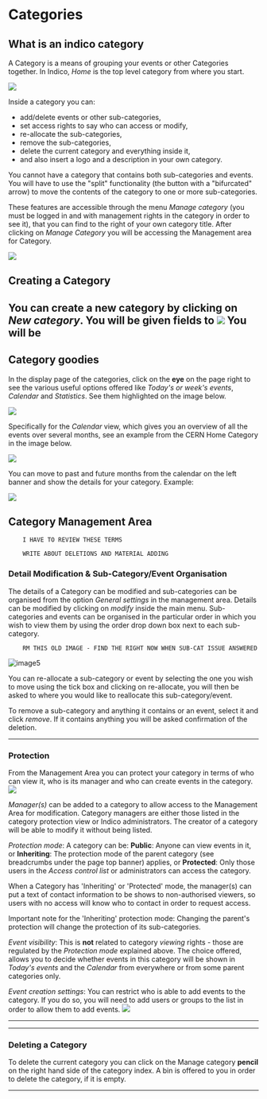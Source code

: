 Categories
==========

What is an indico category
--------

A Category is a means of grouping your events or other Categories together. In Indico, *Home* is the top level category from where you start. 

![](/assets/home_with_categories.png)

Inside a category you can:

-   add/delete events or other sub-categories,
-   set access rights to say who can access or modify,
-   re-allocate the sub-categories,
-   remove the sub-categories,
-   delete the current category and everything inside it,
-   and also insert a logo and a description in your own category.

You cannot have a category that contains both sub-categories and events. You will have to use the "split" functionality (the button with a "bifurcated" arrow) to move the contents of the category to one or more sub-categories.

These features are accessible through the menu *Manage category* (you must be logged in and with management rights in the category in order to see it), that you can find to the right of your own category title. After clicking on *Manage Category* you will be accessing the Management area for Category.

![](/assets/category_edit_button.png)

Creating a Category
-------------------

You can create a new category by clicking on *New category*. You will be given fields to 
![](/assets/category_creation.png)
You will be
------------------------------------------------------------------------

Category goodies
-----------------

In the display page of the categories, click on the **eye** on the page right to see the various useful options offered like *Today's or week's events*, *Calendar* and *Statistics*. See them highlighted on the image below.

![](/assets/category_goodies_emphasis.png)

Specifically for the *Calendar* view, which gives you an overview of all the events over several months, see an example from the CERN Home Category in the image below.

![](/assets/category_calendar.png)

You can move to past and future months from the calendar on the left banner and show the details for your category. Example: 

![](/assets/category_calendar_events.png)

        
Category Management Area
------------------------
        I HAVE TO REVIEW THESE TERMS 
        
        WRITE ABOUT DELETIONS AND MATERIAL ADDING 

### Detail Modification & Sub-Category/Event Organisation

The details of a Category can be modified and sub-categories can be organised from the option *General settings* in the management area. Details can be modified by clicking on *modify* inside the main menu. Sub-categories and events can be organised in the particular order in which you wish to view them by using the order drop down box next to each sub-category.

        RM THIS OLD IMAGE - FIND THE RIGHT NOW WHEN SUB-CAT ISSUE ANSWERED 
![image5](img/categ5.png)

You can re-allocate a sub-category or event by selecting the one you wish to move using the tick box and clicking on re-allocate, you will then be asked to where you would like to reallocate this sub-category/event.

To remove a sub-category and anything it contains or an event, select it and click *remove*. If it contains anything you will be asked confirmation of the deletion.

------------------------------------------------------------------------


### Protection

From the Management Area you can protect your category in terms of who can view it, who is its manager and who can create events in the category.
![](/assets/category_protection_top.png)

*Manager(s)* can be added to a category to allow access to the Management Area for modification. Category managers are either those listed in the category protection view or Indico administrators. The creator of a category will be able to modify it without being listed.

*Protection mode*: A category can be:
**Public**: Anyone can view events in it, or
**Inheriting**: The protection mode of the parent category (see breadcrumbs under the page top banner) applies, or
**Protected**: Only those users in the *Access control list* or administrators can access the category. 

When a Category has 'Inheriting' or 'Protected' mode, the manager(s) can put a text of contact information to be shows to non-authorised viewers, so users with no access will know who to contact in order to request access. 

Important note for the 'Inheriting' protection mode: Changing the parent's protection will change the protection of its sub-categories.

*Event visibility*: This is **not** related to category *viewing* rights - those are regulated by the *Protection mode* explained above.  The choice offered, allows you to decide whether events in this category will be shown in *Today's events* and the *Calendar* from everywhere or from some parent categories only.

*Event creation settings*: You can restrict who is able to add events to the category. If you do so, you will need to add users or groups to the list in order to allow them to add events.
![](/assets/category_event_creation_settings.png)


------------------------------------------------------------------------


------------------------------------------------------------------------

### Deleting a Category

To delete the current category you can click on the Manage category **pencil** on the right hand side of the category index. A bin is offered to you in order to delete the category, if it is empty.

------------------------------------------------------------------------

